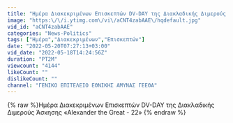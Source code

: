```yaml
---
title: "Ημέρα Διακεκριμένων Επισκεπτών DV-DAY της Διακλαδικής Διμερούς Άσκησης «Alexander the Great - 22»"
image: "https:\/\/i.ytimg.com\/vi\/aCNT4zabAAE\/hqdefault.jpg"
vid_id: "aCNT4zabAAE"
categories: "News-Politics"
tags: ["Ημέρα","Διακεκριμένων","Επισκεπτών"]
date: "2022-05-20T07:27:13+03:00"
vid_date: "2022-05-18T14:24:56Z"
duration: "PT2M"
viewcount: "4144"
likeCount: ""
dislikeCount: ""
channel: "ΓΕΝΙΚΟ ΕΠΙΤΕΛΕΙΟ ΕΘΝΙΚΗΣ ΑΜΥΝΑΣ ΓΕΕΘΑ"
---
```

{% raw %}Ημέρα Διακεκριμένων Επισκεπτών DV-DAY της Διακλαδικής Διμερούς Άσκησης «Alexander the Great - 22» {% endraw %}
